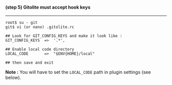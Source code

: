 #### **(step 5)** Gitolite must accept hook keys
***

    root$ su - git
    git$ vi (or nano) .gitolite.rc

    ## Look for GIT_CONFIG_KEYS and make it look like :
    GIT_CONFIG_KEYS  =>  '.*',

    ## Enable local code directory
    LOCAL_CODE       =>  "$ENV{HOME}/local"

    ## then save and exit

**Note :** You will have to set the `LOCAL_CODE` path in plugin settings (see below).
